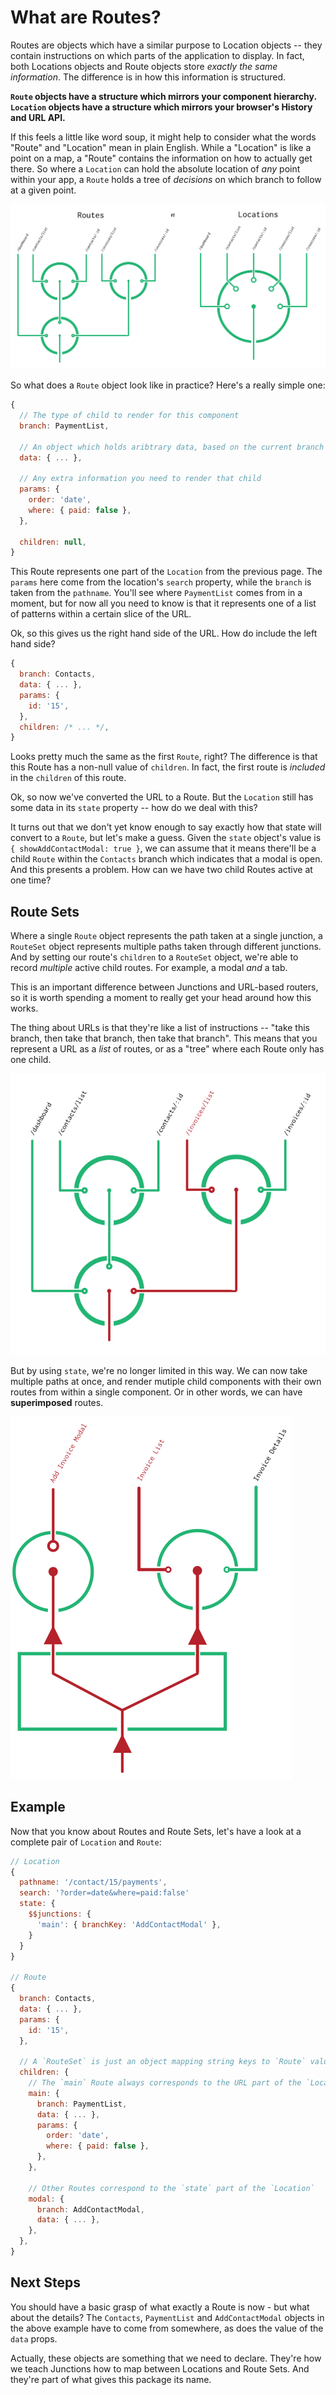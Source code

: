 # What are Routes?

Routes are objects which have a similar purpose to Location objects -- they contain instructions on which parts of the application to display. In fact, both Locations objects and Route objects store *exactly the same information*. The difference is in how this information is structured.

**`Route` objects have a structure which mirrors your component hierarchy. `Location` objects have a structure which mirrors your browser's History and URL API.**

If this feels a little like word soup, it might help to consider what the words "Route" and "Location" mean in plain English. While a "Location" is like a point on a map, a "Route" contains the information on how to actually get there. So where a `Location` can hold the absolute location of *any* point within your app, a `Route` holds a tree of *decisions* on which branch to follow at a given point.

![Routes vs Locations](routes-vs-locations.png)

So what does a `Route` object look like in practice? Here's a really simple one:

```js
{
  // The type of child to render for this component
  branch: PaymentList,

  // An object which holds aribtrary data, based on the current branch
  data: { ... },

  // Any extra information you need to render that child
  params: {
    order: 'date',
    where: { paid: false },
  },

  children: null,
}
```

This Route represents one part of the `Location` from the previous page. The `params` here come from the location's `search` property, while the `branch` is taken from the `pathname`. You'll see where `PaymentList` comes from in a moment, but for now all you need to know is that it represents one of a list of patterns within a certain slice of the URL.

Ok, so this gives us the right hand side of the URL. How do include the left hand side?

```js
{
  branch: Contacts,
  data: { ... },
  params: {
    id: '15',
  },
  children: /* ... */,
}
```

Looks pretty much the same as the first `Route`, right? The difference is that this Route has a non-null value of `children`. In fact, the first route is *included* in the `children` of this route.

Ok, so now we've converted the URL to a Route. But the `Location` still has some data in its `state` property -- how do we deal with this?

It turns out that we don't yet know enough to say exactly how that state will convert to a `Route`, but let's make a guess. Given the `state` object's value is `{ showAddContactModal: true }`, we can assume that it means there'll be a child `Route` within the `Contacts` branch which indicates that a modal is open. And this presents a problem. How can we have two child Routes active at one time?

## Route Sets

Where a single `Route` object represents the path taken at a single junction, a `RouteSet` object represents multiple paths taken through different junctions. And by setting our route's `children` to a `RouteSet` object, we're able to record  *multiple* active child routes. For example, a modal *and* a tab.

This is an important difference between Junctions and URL-based routers, so it is worth spending a moment to really get your head around how this works.

The thing about URLs is that they're like a list of instructions -- "take this branch, then take that branch, then take that branch". This means that you represent a URL as a *list* of routes, or as a "tree" where each Route only has one child.

![Path through junctions](active-route.png)

But by using `state`, we're no longer limited in this way. We can now take multiple paths at once, and render mutiple child components with their own routes from within a single component. Or in other words, we can have **superimposed** routes.

![Junction Set splitter](junction-sets.png)

## Example

Now that you know about Routes and Route Sets, let's have a look at a complete pair of `Location` and `Route`:

```js
// Location
{
  pathname: '/contact/15/payments',
  search: '?order=date&where=paid:false'
  state: {
    $$junctions: {
      'main': { branchKey: 'AddContactModal' },
    }
  }
}

// Route
{
  branch: Contacts,
  data: { ... },
  params: {
    id: '15',
  },

  // A `RouteSet` is just an object mapping string keys to `Route` values
  children: {
    // The `main` Route always corresponds to the URL part of the `Location`
    main: {
      branch: PaymentList,
      data: { ... },
      params: {
        order: 'date',
        where: { paid: false },
      },
    },

    // Other Routes correspond to the `state` part of the `Location`
    modal: {
      branch: AddContactModal,
      data: { ... },
    },
  },
}
```

## Next Steps

You should have a basic grasp of what exactly a Route is now - but what about the details? The `Contacts`, `PaymentList` and `AddContactModal` objects in the above example have to come from somewhere, as does the value of the `data` props.

Actually, these objects are something that we need to declare. They're how we teach Junctions how to map between Locations and Route Sets. And they're part of what gives this package its name.
